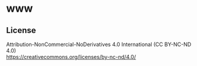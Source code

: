 # www

## License
Attribution-NonCommercial-NoDerivatives 4.0 International (CC BY-NC-ND 4.0)<br/>
https://creativecommons.org/licenses/by-nc-nd/4.0/
